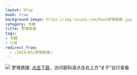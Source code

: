 ```yaml
---
layout: blog
book: true
background-image: https://img.locyoo.com/book梦境救援.jpg
category: 书籍
title: 梦境救援
tags:
- 书籍
- 小说
redirect_from:
  - /2024/03/梦境救援/
---
```

![](https://img.locyoo.com/book梦境救援.jpg)
梦境救援: <a name = "ref1" href="https://url18.ctfile.com/f/50983618-1055432962-9ca194?p=3619">点击下载</a>，访问密码请点击右上方“关于”自行查看